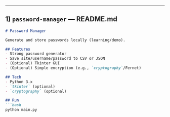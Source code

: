 
---

## 1) `password-manager` — README.md
```markdown
# Password Manager

Generate and store passwords locally (learning/demo).

## Features
- Strong password generator
- Save site/username/password to CSV or JSON
- (Optional) Tkinter GUI
- (Optional) Simple encryption (e.g., `cryptography`/Fernet)

## Tech
- Python 3.x
- `tkinter` (optional)
- `cryptography` (optional)

## Run
```bash
python main.py
